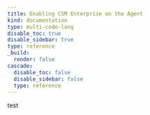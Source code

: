```yaml
---
title: Enabling CSM Enterprise on the Agent
kind: documentation
type: multi-code-lang
disable_toc: true
disable_sidebar: true
type: reference
_build:
  render: false
cascade:
  disable_toc: false
  disable_sidebar: false
  type: reference
---
```


test